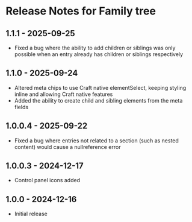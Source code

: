 # Release Notes for Family tree

## 1.1.1 - 2025-09-25
- Fixed a bug where the ability to add children or siblings was only possible when an entry already has children or siblings respectively 

## 1.1.0 - 2025-09-24
- Altered meta chips to use Craft native elementSelect, keeping styling inline and allowing Craft native features
- Added the ability to create child and sibling elements from the meta fields

## 1.0.0.4 - 2025-09-22
- Fixed a bug where entries not related to a section (such as nested content) would cause a nullreference error

## 1.0.0.3 - 2024-12-17
- Control panel icons added

## 1.0.0 - 2024-12-16
- Initial release
